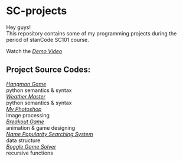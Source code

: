 # SC-projects
Hey guys!\
This repository contains some of my programming projects during the period of stanCode SC101 course.

Watch the *[Demo Video](https://drive.google.com/drive/folders/1Gi3bn9qPW_gR0ISyGzVPLd5Bztdvd7rF?fbclid=IwAR36BW3v_bHn-Idsh-0_ROSWLwrXOzoervZId25OOzH2LX4b6FCGDfULdDg)*

## Project Source Codes:
*[Hangman Game](https://github.com/chihyuchin/SC-projects/blob/main/SC-projects/hangman/hangman.py)*\
    python semantics & syntax\
*[Weather Master](https://github.com/chihyuchin/SC-projects/blob/main/SC-projects/weather_master/weather_master.py)*\
    python semantics & syntax\
*[My Photoshop](https://github.com/chihyuchin/SC-projects/blob/main/SC-projects/my_photoshop/stanCodoshop.py)*\
    image processing\
*[Breakout Game](https://github.com/chihyuchin/SC-projects/blob/main/SC-projects/break_out_game/breakout.py)*\
    animation & game designing\
*[Name Popularity Searching System](https://github.com/chihyuchin/SC-projects/blob/main/SC-projects/name_searching_system/babygraphics.py)*\
    data structure\
*[Boggle Game Solver](https://github.com/chihyuchin/SC-projects/blob/main/SC-projects/boggle_game_solver/boggle.py)*\
    recursive functions
